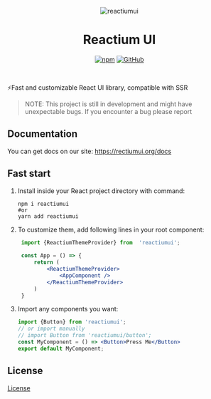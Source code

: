 
<p align="center">
<img src="https://raw.githubusercontent.com/AnemonOFF/reactiumui/main/logo.png" alt="reactiumui">
<h1 align="center">Reactium UI</h1>
</p>
<p align="center">
<a href="https://www.npmjs.com/package/reactiumui"><img alt="npm" src="https://img.shields.io/npm/v/reactiumui"></a>
<a href="https://github.com/AnemonOFF/reactiumui/blob/main/LICENSE"><img alt="GitHub" src="https://img.shields.io/github/license/AnemonOFF/reactiumui"></a>
</p>
</br>

⚡Fast and customizable React UI library, compatible with SSR

> NOTE: This project is still in development and might have unexpectable bugs. If you encounter a bug please report

## Documentation
You can get docs on our site: https://rectiumui.org/docs

## Fast start

 1. Install inside your React project directory with command:
	 ```
	npm i reactiumui
	#or
	yarn add reactiumui
	```
 2. To customize them, add following lines in your root component:
	 ```jsx
	  import {ReactiumThemeProvider} from  'reactiumui';
	  
	  const App = () => {
		  return (
			  <ReactiumThemeProvider>
				  <AppComponent />
			  </ReactiumThemeProvider>
		  )
	  }
	 ```
3. Import any components you want:
	 ```jsx
	 import {Button} from 'reactiumui';
	 // or import manually
	 // import Button from 'reactiumui/button';
	 const MyComponent = () => <Button>Press Me</Button>
	 export default MyComponent;
	```
## License
[License](https://github.com/AnemonOFF/BMLogger/blob/main/LICENSE)
